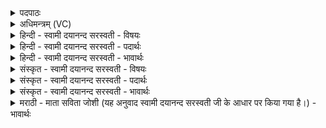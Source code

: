 <details><summary>पदपाठः</summary>

अ॒स्य। इत्। इन्द्रः॑। वा॒वृ॒धे॒। व॒वृ॒ध॒ऽइति॑ ववृधे। वृष्ण्य॑म्। शवः॑। मदे॑। सु॒तस्य॑। विष्ण॑वि। अ॒द्य। तम्। अ॒स्य॒ म॒हि॒मान॑म्। आ॒यवः॑। अनु॑। स्तु॒व॒न्ति॒। पू॒र्वथेति॑ पू॒र्वऽथा॑। ९७।
</details>

<details><summary>अधिमन्त्रम् (VC)</summary>

- महेन्द्रो देवता
- मेधातिथिर्ऋषिः
- स्वराट् सतो बृहती
- मध्यमः
</details>

<details><summary>हिन्दी - स्वामी दयानन्द सरस्वती - विषयः</summary>

अब मनुष्यों को परमात्मा की स्तुति करना योग्य है, इस विषय को अगले मन्त्र में कहा है।
</details>

<details><summary>हिन्दी - स्वामी दयानन्द सरस्वती - पदार्थः</summary>

पदार्थान्वयभाषाः -  हे मनुष्यो ! जो (इन्द्रः) परम ऐश्वर्य्ययुक्त राजा (विष्णवि) व्यापक परमात्मा में (सुतस्य) उत्पन्न हुए (अस्य) इस संसार के (मदे) आनन्द के लिये (वृष्ण्यम्) पराक्रम (शवः) बल तथा जल को (अद्य) इस वर्त्तमान समय में (वावृधे) बढ़ाता है (अस्य) इस परमात्मा के (इत्) ही (महिमानम्) महिमा को (पूर्वथा) पूर्वज लोगों के तुल्य (आयवः) अपने कर्मफलों को प्राप्त होनेवाले मनुष्य लोग (अनु, स्तुवन्ति) अनुकूल स्तुति करते हैं, (तम्) उसकी तुम लोग भी स्तुति करो ॥९७ ॥
</details>

<details><summary>हिन्दी - स्वामी दयानन्द सरस्वती - भावार्थः</summary>

भावार्थभाषाः -  हे मनुष्यो ! जो तुम लोग सर्वत्र व्यापक, सब जगत् के उत्पादक, सबके आधार और उत्तम ऐश्वर्य के प्रापक ईश्वर की आज्ञा और महिमा को जान के सब संसार का उपकार करो तो तुमको निरन्तर आनन्द प्राप्त होवे ॥९७ ॥ इस अध्याय में अग्नि, प्राण, उदान, दिन, रात, सूर्य, अग्नि, राजा, ऐश्वर्य, उत्तम यान, विद्वान्, लक्ष्मी, वैश्वानर, ईश्वर, इन्द्र, बुद्धि, वरुण, अश्वि, अन्न, सूर्य, राजप्रजा, परीक्षक, इन्द्र और वायु आदि पदार्थों के गुणों का वर्णन है, इससे इस अध्याय में कहे अर्थ की पूर्व अध्याय में कहे अर्थ के साथ संगति जाननी चाहिये ॥ इति श्रीमत्परमहंसपरिव्राजकाचार्याणां श्रीयुतपरमविदुषां विरजानन्दसरस्वतीस्वामिनां शिष्येण श्रीपरमहंसपरिव्राजकाचार्येण श्रीमद्दयानन्दसरस्वतीस्वामिना विरचिते संस्कृतार्य्यभाषाभ्यां समन्विते सुप्रमाणयुक्ते यजुर्वेदभाष्ये त्रयस्त्रिंशोऽध्यायः समाप्तिमगमत् ॥३३॥
</details>

<details><summary>संस्कृत - स्वामी दयानन्द सरस्वती - विषयः</summary>

अथ मनुष्यैः परमात्मा स्तोतव्य इत्युपदिश्यते ॥
</details>

<details><summary>संस्कृत - स्वामी दयानन्द सरस्वती - पदार्थः</summary>

पदार्थान्वयभाषाः -  हे मनुष्याः ! य इन्द्रो जीवो विष्णवि सुतस्याऽस्य मदे वृष्ण्यं शवोऽद्य वावृधेऽस्य परमात्मन इन्महिमानं पूर्वथायवोनुष्टुवन्ति तं यूयमपि स्तुवत ॥९७ ॥
</details>

<details><summary>संस्कृत - स्वामी दयानन्द सरस्वती - भावार्थः</summary>

भावार्थभाषाः -  हे मनुष्याः ! यदि यूयं सर्वत्र व्यापकस्य सर्वजगदुत्पाकस्याखिलाधारकस्य परमैश्वर्यप्रापकस्याज्ञां महिमानं च विज्ञाय सर्वस्य संसारस्योपकारं कुरुत, तर्हि यूयं सततमानन्दं प्राप्नुतेति ॥९७ ॥ अत्राग्निप्राणोदानाऽहर्निशसूर्याग्निराजैश्वर्योत्तमयानविद्वच्छ्रीवैश्वानरेश्वरेन्द्रप्रज्ञावरुणाऽश्व्यन्नसूर्यराजप्रजापरीक्षकेन्द्र-वाय्वादिगुणवर्णनादेतदध्यायोक्तार्थस्य पूर्वाध्यायेन सह सङ्गतिर्वेद्या ॥
</details>

<details><summary>मराठी - माता सविता जोशी (यह अनुवाद स्वामी दयानन्द सरस्वती जी के आधार पर किया गया है।) - भावार्थः</summary>

भावार्थभाषाः -  हे माणसांनो ! सर्वत्र व्यापक, सर्व जगाचा उत्पादक, सर्वांचा आधार व ऐश्वर्य देणारा, अशा ईश्वराची आज्ञा पाळून व महिमा जाणून संपूर्ण जगावर उपकार करा म्हणजे सतत तुमचा आनंद वाढत जाईल.
</details>